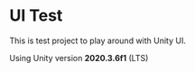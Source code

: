 # UI Test

This is test project to play around with Unity UI.

Using Unity version **2020.3.6f1** (LTS)
